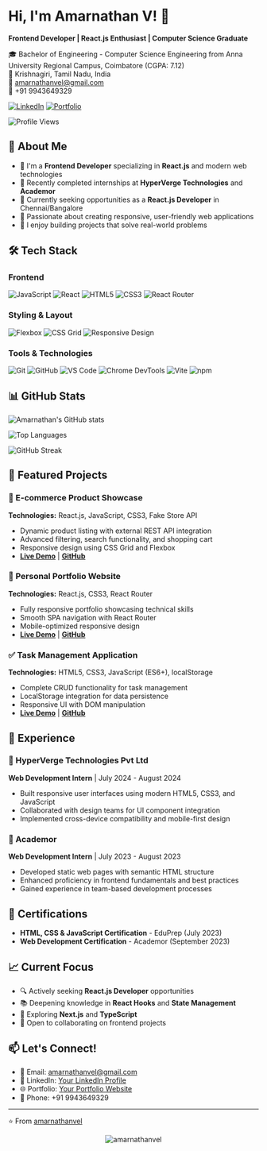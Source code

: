 # Hi, I'm Amarnathan V! 👋

**Frontend Developer | React.js Enthusiast | Computer Science Graduate**

🎓 Bachelor of Engineering - Computer Science Engineering from Anna University Regional Campus, Coimbatore (CGPA: 7.12)  
📍 Krishnagiri, Tamil Nadu, India  
📧 amarnathanvel@gmail.com  
📱 +91 9943649329  

[![LinkedIn](https://img.shields.io/badge/LinkedIn-0077B5?style=for-the-badge&logo=linkedin&logoColor=white)](your-linkedin-url)
[![Portfolio](https://img.shields.io/badge/Portfolio-000000?style=for-the-badge&logo=About.me&logoColor=white)](your-portfolio-url)

![Profile Views](https://komarev.com/ghpvc/?username=amarnathanvel&color=blue)

## 🚀 About Me

- 🔭 I'm a **Frontend Developer** specializing in **React.js** and modern web technologies
- 💼 Recently completed internships at **HyperVerge Technologies** and **Academor**
- 🌱 Currently seeking opportunities as a **React.js Developer** in Chennai/Bangalore
- 🎯 Passionate about creating responsive, user-friendly web applications
- 📝 I enjoy building projects that solve real-world problems

## 🛠️ Tech Stack

### Frontend
![JavaScript](https://img.shields.io/badge/JavaScript-ES6+-F7DF1E?style=for-the-badge&logo=javascript&logoColor=black)
![React](https://img.shields.io/badge/React-20232A?style=for-the-badge&logo=react&logoColor=61DAFB)
![HTML5](https://img.shields.io/badge/HTML5-E34F26?style=for-the-badge&logo=html5&logoColor=white)
![CSS3](https://img.shields.io/badge/CSS3-1572B6?style=for-the-badge&logo=css3&logoColor=white)
![React Router](https://img.shields.io/badge/React_Router-CA4245?style=for-the-badge&logo=react-router&logoColor=white)

### Styling & Layout
![Flexbox](https://img.shields.io/badge/Flexbox-1572B6?style=for-the-badge&logo=css3&logoColor=white)
![CSS Grid](https://img.shields.io/badge/CSS_Grid-1572B6?style=for-the-badge&logo=css3&logoColor=white)
![Responsive Design](https://img.shields.io/badge/Responsive_Design-02569B?style=for-the-badge&logo=css3&logoColor=white)

### Tools & Technologies
![Git](https://img.shields.io/badge/Git-F05032?style=for-the-badge&logo=git&logoColor=white)
![GitHub](https://img.shields.io/badge/GitHub-100000?style=for-the-badge&logo=github&logoColor=white)
![VS Code](https://img.shields.io/badge/VS_Code-0078D4?style=for-the-badge&logo=visual%20studio%20code&logoColor=white)
![Chrome DevTools](https://img.shields.io/badge/Chrome_DevTools-4285F4?style=for-the-badge&logo=google-chrome&logoColor=white)
![Vite](https://img.shields.io/badge/Vite-B73BFE?style=for-the-badge&logo=vite&logoColor=FFD62E)
![npm](https://img.shields.io/badge/npm-CB3837?style=for-the-badge&logo=npm&logoColor=white)

## 📊 GitHub Stats

![Amarnathan's GitHub stats](https://github-readme-stats.vercel.app/api?username=amarnathanvel&show_icons=true&theme=radical&hide_border=true&count_private=true)

![Top Languages](https://github-readme-stats.vercel.app/api/top-langs/?username=amarnathanvel&layout=compact&theme=radical&hide_border=true)

![GitHub Streak](https://github-readme-streak-stats.herokuapp.com/?user=amarnathanvel&theme=radical&hide_border=true)

## 🚀 Featured Projects

### 🛒 E-commerce Product Showcase
**Technologies:** React.js, JavaScript, CSS3, Fake Store API
- Dynamic product listing with external REST API integration
- Advanced filtering, search functionality, and shopping cart
- Responsive design using CSS Grid and Flexbox
- **[Live Demo](your-live-demo-url)** | **[GitHub](your-github-repo-url)**

### 💼 Personal Portfolio Website
**Technologies:** React.js, CSS3, React Router
- Fully responsive portfolio showcasing technical skills
- Smooth SPA navigation with React Router
- Mobile-optimized responsive design
- **[Live Demo](your-live-demo-url)** | **[GitHub](your-github-repo-url)**

### ✅ Task Management Application
**Technologies:** HTML5, CSS3, JavaScript (ES6+), localStorage
- Complete CRUD functionality for task management
- LocalStorage integration for data persistence
- Responsive UI with DOM manipulation
- **[Live Demo](your-live-demo-url)** | **[GitHub](your-github-repo-url)**

## 💼 Experience

### 🏢 HyperVerge Technologies Pvt Ltd
**Web Development Intern** | July 2024 - August 2024
- Built responsive user interfaces using modern HTML5, CSS3, and JavaScript
- Collaborated with design teams for UI component integration
- Implemented cross-device compatibility and mobile-first design

### 🏢 Academor
**Web Development Intern** | July 2023 - August 2023
- Developed static web pages with semantic HTML structure
- Enhanced proficiency in frontend fundamentals and best practices
- Gained experience in team-based development processes

## 📜 Certifications

- **HTML, CSS & JavaScript Certification** - EduPrep (July 2023)
- **Web Development Certification** - Academor (September 2023)

## 📈 Current Focus

- 🔍 Actively seeking **React.js Developer** opportunities
- 📚 Deepening knowledge in **React Hooks** and **State Management**
- 🎯 Exploring **Next.js** and **TypeScript**
- 🤝 Open to collaborating on frontend projects

## 📫 Let's Connect!

- 📧 Email: amarnathanvel@gmail.com
- 💼 LinkedIn: [Your LinkedIn Profile](your-linkedin-url)
- 🌐 Portfolio: [Your Portfolio Website](your-portfolio-url)
- 📱 Phone: +91 9943649329

---

⭐️ From [amarnathanvel](https://github.com/amarnathanvel)

<!-- Visitor Badge -->
<p align="center">
  <img src="https://komarev.com/ghpvc/?username=amarnathanvel&label=Profile%20views&color=0e75b6&style=flat" alt="amarnathanvel" />
</p>
